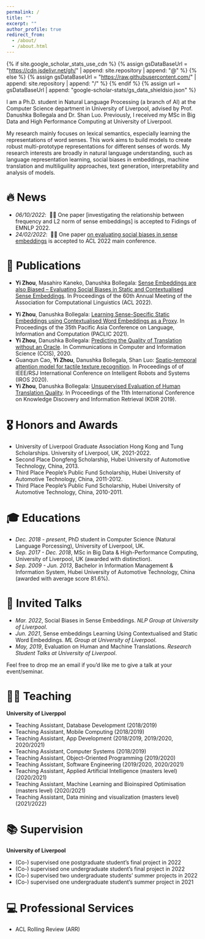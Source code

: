 ```yaml
---
permalink: /
title: ""
excerpt: ""
author_profile: true
redirect_from: 
  - /about/
  - /about.html
---
```


{% if site.google_scholar_stats_use_cdn %}
{% assign gsDataBaseUrl = "https://cdn.jsdelivr.net/gh/" | append: site.repository | append: "@" %}
{% else %}
{% assign gsDataBaseUrl = "https://raw.githubusercontent.com/" | append: site.repository | append: "/" %}
{% endif %}
{% assign url = gsDataBaseUrl | append: "google-scholar-stats/gs_data_shieldsio.json" %}

<span class='anchor' id='about-me'></span>

I am a Ph.D. student in Natural Language Processing (a branch of AI) at the Computer Science department in University of Liverpool, advised by Prof. Danushka Bollegala and Dr. Shan Luo. Previously, I received my MSc in Big Data and High Performance Computing at University of Liverpool.

My research mainly focuses on lexical semantics, especially learning the representations of word senses. This work aims to build models to create robust multi-prototype representations for different senses of words. My research interests are broadly in natural language understanding, such as language representation learning, social biases in embeddings, machine translation and multiliguility approaches, text generation, interpretability and analysis of models.


# 🔥 News
- *06/10/2022*: &nbsp;🎉🎉 One paper [investigating the relationship between frequency and L2 norm of sense embeddings] is accepted to Fidings of EMNLP 2022. 
- *24/02/2022*: &nbsp;🎉🎉 One paper [on evaluating social biases in sense embeddings](https://aclanthology.org/2022.acl-long.135/) is accepted to ACL 2022 main conference. 
<!-- - *2022.02*: &nbsp;🎉🎉 Lorem ipsum dolor sit amet, consectetur adipiscing elit. Vivamus ornare aliquet ipsum, ac tempus justo dapibus sit amet.  -->

# 📝 Publications 

<!-- <div class='paper-box'><div class='paper-box-image'><div><div class="badge">CVPR 2016</div><img src='images/500x300.png' alt="sym" width="100%"></div></div>
<div class='paper-box-text' markdown="1"> -->

- **Yi Zhou**, Masahiro Kaneko, Danushka Bollegala: [Sense Embeddings are also Biased – Evaluating Social Biases in Static and Contextualised Sense Embeddings](https://aclanthology.org/2022.acl-long.135/). In Proceedings of the 60th Annual Meeting of the Association for Computational Linguistics (ACL 2022).

<!-- [**Project**](https://scholar.google.com/citations?view_op=view_citation&hl=zh-CN&user=DhtAFkwAAAAJ&citation_for_view=DhtAFkwAAAAJ:ALROH1vI_8AC) <strong><span class='show_paper_citations' data='DhtAFkwAAAAJ:ALROH1vI_8AC'></span></strong>
- Lorem ipsum dolor sit amet, consectetur adipiscing elit. Vivamus ornare aliquet ipsum, ac tempus justo dapibus sit amet. 
</div>
</div> -->

- **Yi Zhou**, Danushka Bollegala: [Learning Sense-Specific Static Embeddings using Contextualised Word Embeddings as a Proxy](https://aclanthology.org/2021.paclic-1.52.pdf). In Proceedings of the 35th Pacific Asia Conference on Language, Information and Computation (PACLIC 2021).
- **Yi Zhou**, Danushka Bollegala: [Predicting the Quality of Translation without an Oracle](https://link.springer.com/chapter/10.1007/978-3-030-66196-0_1). In Communications in Computer and Information Science (CCIS), 2020.
- Guanqun Cao, **Yi Zhou**, Danushka Bollegala, Shan Luo: [Spatio-temporal attention model for tactile texture recognition](https://arxiv.org/abs/2008.04442). In Proceedings of of IEEE/RSJ International Conference on Intelligent Robots and Systems (IROS 2020).
- **Yi Zhou**, Danushka Bollegala: [Unsupervised Evaluation of Human Translation Quality](https://www.researchgate.net/publication/336226160_Unsupervised_Evaluation_of_Human_Translation_Quality). In Proceedings of the 11th International Conference on Knowledge Discovery and Information Retrieval (KDIR 2019).

# 🎖 Honors and Awards
- University of Liverpool Graduate Association Hong Kong and Tung Scholarships. University of Liverpool, UK, 2021-2022. 
- Second Place Dongfeng Scholarship, Hubei University of Automotive Technology, China, 2013.
- Third Place People’s Public Fund Scholarship, Hubei University of Automotive Technology, China, 2011-2012.
- Third Place People’s Public Fund Scholarship, Hubei University of Automotive Technology, China, 2010-2011. 

# 🎓 Educations
- *Dec. 2018 - present*, PhD student in Computer Science (Natural Language Porcessing), University of Liverpool, UK. 
- *Sep. 2017 - Dec. 2018*, MSc in Big Data & High-Performance Computing, University of Liverpool, UK (awarded with distinction). 
- *Sep. 2009 - Jun. 2013*, Bachelor in Information Management & Information System, Hubei University of Automotive Technology, China (awarded with average score 81.6%).

# 💬 Invited Talks
- *Mar. 2022*, Social Biases in Sense Embeddings. *NLP Group at University of Liverpool*.
- *Jun. 2021*, Sense embeddings Learning Using Contextualised and Static Word Embeddings. *ML Group at University of Liverpool*.
- *May, 2019*, Evaluation on Human and Machine Translations. *Research Student Talks at University of Liverpool*.

Feel free to drop me an email if you’d like me to give a talk at your event/seminar. 

<!-- - *2021.03*, Lorem ipsum dolor sit amet, consectetur adipiscing elit. Vivamus ornare aliquet ipsum, ac tempus justo dapibus sit amet.  \| [\[video\]](https://github.com/) -->

# 👩‍🏫 Teaching  
**University of Liverppol**
- Teaching Assistant, Database Development (2018/2019)
- Teaching Assistant, Mobile Computing (2018/2019)
- Teaching Assistant, App Development (2018/2019, 2019/2020, 2020/2021)
- Teaching Assistant, Computer Systems (2018/2019)
- Teaching Assistant, Object-Oriented Programming (2019/2020)
- Teaching Assistant, Software Engineering (2019/2020, 2020/2021)
- Teaching Assistant, Applied Artificial Intelligence (masters level) (2020/2021)
- Teaching Assistant, Machine Learning and Bioinspired Optimisation (masters level) (2020/2021)
- Teaching Assistant, Data mining and visualization (masters level) (2021/2022)

# 📚 Supervision  
**University of Liverpool**
- (Co-) supervised one postgraduate student’s final project in 2022
- (Co-) supervised one undergraduate student’s final project in 2022
- (Co-) supervised two undergraduate students’ summer projects in 2022
- (Co-) supervised one undergraduate student’s summer project in 2021
 
# 💻 Professional Services
- ACL Rolling Review (ARR)
